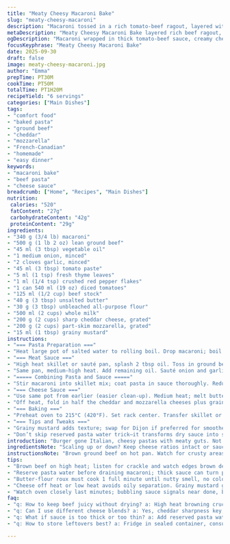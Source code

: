 ```yaml
---
title: "Meaty Cheesy Macaroni Bake"
slug: "meaty-cheesy-macaroni"
description: "Macaroni tossed in a rich tomato-beef ragout, layered with creamy cheese sauce and browned mozzarella cheddar crust. Beef browned just right, sauce thickened not too thin or pasty, cheesy top melted and bubbly. Uses fresh thyme and a pinch of chili flakes for subtle punch. Oven finished to golden glory, broiling optional for that extra crust. Swapped Dijon mustard for grainy for texture and tang. Water reserved from pasta to loosen sauce if thickens too much. Fat content balanced with lean ground beef and moderate butter. No eggs, no nuts—simple, hearty, and gratifying."
metaDescription: "Meaty Cheesy Macaroni Bake layered rich beef ragout, creamy cheese sauce, browned mozzarella cheddar crust. Savory thyme and chili flakes, baked golden brown."
ogDescription: "Macaroni wrapped in thick tomato-beef sauce, creamy cheese, and crispy browned crust. Thyme, chili flicker, grainy mustard tang. Oven-baked comfort food."
focusKeyphrase: "Meaty Cheesy Macaroni Bake"
date: 2025-09-30
draft: false
image: meaty-cheesy-macaroni.jpg
author: "Emma"
prepTime: PT30M
cookTime: PT50M
totalTime: PT1H20M
recipeYield: "6 servings"
categories: ["Main Dishes"]
tags:
- "comfort food"
- "baked pasta"
- "ground beef"
- "cheddar"
- "mozzarella"
- "French-Canadian"
- "homemade"
- "easy dinner"
keywords:
- "macaroni bake"
- "beef pasta"
- "cheese sauce"
breadcrumb: ["Home", "Recipes", "Main Dishes"]
nutrition: 
 calories: "520"
 fatContent: "27g"
 carbohydrateContent: "42g"
 proteinContent: "29g"
ingredients:
- "340 g (3/4 lb) macaroni"
- "500 g (1 lb 2 oz) lean ground beef"
- "45 ml (3 tbsp) vegetable oil"
- "1 medium onion, minced"
- "2 cloves garlic, minced"
- "45 ml (3 tbsp) tomato paste"
- "5 ml (1 tsp) fresh thyme leaves"
- "1 ml (1/4 tsp) crushed red pepper flakes"
- "1 can 540 ml (19 oz) diced tomatoes"
- "125 ml (1/2 cup) beef stock"
- "40 g (3 tbsp) unsalted butter"
- "30 g (3 tbsp) unbleached all-purpose flour"
- "500 ml (2 cups) whole milk"
- "200 g (2 cups) sharp cheddar cheese, grated"
- "200 g (2 cups) part-skim mozzarella, grated"
- "15 ml (1 tbsp) grainy mustard"
instructions:
- "=== Pasta Preparation ==="
- "Heat large pot of salted water to rolling boil. Drop macaroni; boil until just before al dente, usually 7 minutes but depends on brand. A chewy bite; don’t overcook, it will finish in oven. Before draining, scoop out 125 ml (1/2 cup) pasta water—save this magic for thinning sauce if needed. Drain macaroni well; set aside."
- "=== Meat Sauce ==="
- "High heat skillet or sauté pan, splash 2 tbsp oil. Toss in ground beef, break apart with wooden spoon, brown aggressively until crusty bits appear and meat’s deep brown, about 8 minutes. Salt and pepper while cooking; flavor builds here. Pull meat out; set aside in bowl to rest."
- "Same pan, medium-high heat. Add remaining oil. Sauté onion and garlic until soft, translucent, and smelling sweet—about 4 minutes. Toss in tomato paste, thyme, red pepper flakes; stir 1 minute. Tomatoes in with their juice, then beef stock added. Return browned beef to skillet. Simmer uncovered, stirring often until liquid almost evaporated, sauce thick but still moist, roughly 15 minutes."
- "===== Combining Pasta and Sauce ====="
- "Stir macaroni into skillet mix; coat pasta in sauce thoroughly. Reduce heat to medium. Stir continuously for 2-3 minutes to let sauce cling to pasta. Watch texture—too dry, splash reserved pasta water little by little to loosen. Taste and adjust salt and pepper now. Remove from heat."
- "=== Cheese Sauce ==="
- "Use same pot from earlier (easier clean-up). Medium heat; melt butter fully but do not brown. Whisk in flour; cook roux, stirring, for 1 minute until it smells nutty but no color change. Gradually whisk in milk, keep stirring to avoid lumps. Bring to gentle boil; whisk constantly until sauce thickens, about 2 minutes."
- "Off heat, fold in half the cheddar and mozzarella cheeses plus grainy mustard. Salt and pepper. Cheese should melt into smooth, thick sauce. Pour sauce evenly over the macaronis and meat mixture; spread thoroughly. Sprinkle remaining cheddar and mozzarella on top for gratin crust."
- "=== Baking ==="
- "Preheat oven to 215°C (420°F). Set rack center. Transfer skillet or put mixture into shallow baking dish. Bake 12-15 minutes until sauce bubbles aggressively and top is golden brown. If surface not browned enough, switch to broil for 2-3 minutes—watch carefully to avoid burning. Let rest 5 minutes before serving to settle flavors and thicken further."
- "=== Tips and Tweaks ==="
- "Grainy mustard adds texture; swap for Dijon if preferred for smoother taste. Mozzarella balanced part-skim for melt without greasy mess. Lean beef controls grease; pork or turkey are valid but adjust seasoning. Sauce thickness crucial: liquify with pasta water or reduce more but never paste-like. Baking seals flavor, keeps pasta cozy and moist."
- "Don’t skip reserved pasta water trick—it transforms dry sauce into silky coating. Pan choice matters: oven-proof skillet saves a dish and scrubbing, but baking dish is fine. Stir meat often for browning—not stewing. Using fresh thyme over dried gives vibrant earthy hints. Feel and smell progress; browned bits and tomato aromas key check marks."
introduction: "Burger gone Italian, cheesy pastas with meaty guts. Not just mac and cheese—the beef sings. Pungent thyme, spicy flicker from red pepper in the background. I always keep pasta water nearby, fixes sauce stiffness instantly. Browning beef right turns flavor volume way up; stewing meat results in flat taste. Cheese sauce handles all the glue business, thick but no clumps, thanks to slow, steady whisking. Oven baking with broil accentuates the crust, making it crunchy-cheesy at top and gooey beneath. This isn’t fast food but not complicated either. Real comfort plate — revel in the aroma of fading tomato stew mixed with molten cheddar and mozzarella. No shortcuts missing, just direct heat soul. Grainy mustard? Might sound odd but that little pop wakes the cheese, try it."
ingredientsNote: "Scaling up or down? Keep cheese ratios intact or sauce gets off balance. Whole milk creates luscious sauce; skim or alternative milk won't thicken right—if you must, add an extra tbsp flour to compensate. Ground beef swap? Pork or turkey lean, add umami powder or Worcestershire for depth. Fresh thyme preferred; dried works if you crush it finely beforehand to release oils. Crushed red pepper flakes adjustable by taste—start small if unaccustomed. Grainy mustard adds texture beneath cheese; Dijon for smoother tang. Pasta water—always save at least half a cup. No oil? Butter or bacon grease works, but changes flavor. Onion garlic sauté slow enough to avoid crisp edges yet caramelized aroma ideal; no burnt garlic, never."
instructionsNote: "Brown ground beef on hot pan. Watch for crusty areas; those bits give deep taste. After removing beef, use same pan for onions/garlic—retains flavor bits. Tomato paste sauté activates brightness. Reduce liquids fully to concentrate flavors—don’t rush. Toss pasta in, let sauce thicken as it marries. Cheese sauce roux needs constant whisking to prevent lumps. When boiling milk in roux, don’t turn heat up too fast or curdling risk rises. Add cheese off heat, stir gently to melt smoothly. Grainy mustard incorporates tang and crumbly texture. Spread sauce atop pasta evenly; then sprinkle cheese for even browning. Bake until bubbly; broil close attention. Timing approximate—check visual cues over clock. Rest finishing plate for cohesive flavors and avoid molten burns. Practical tip: measuring and mixing cheeses before hand speeds step. Serve after brief cooldown, else cutting messy."
tips:
- "Brown beef on high heat; listen for crackle and watch edges brown deeply. Brown bits matter, flavor packed. Don’t stir too often, let crust form. Rest meat separately; juices redistribute, keeps beef juicy and tender."
- "Reserve pasta water before draining macaroni; thick sauce can turn pasty fast. Add water bit by bit to loosen sauce. Stops clumpy texture and keeps coating glossy. Pasta water salty, adjust seasoning after adding."
- "Butter-flour roux must cook 1 full minute until nutty smell, no color change. Whisk in milk slowly, no lumps allowed. Heat medium, don’t rush boil or sauce curdles. Whisk constantly; thickens fast near boiling point."
- "Cheese off heat or low heat avoids oily separation. Grainy mustard gives cheese sauce texture and tang; Dijon swap if smooth taste wanted but loses texture. Mix half cheese in sauce, sprinkle rest on top for crust crunch."
- "Watch oven closely last minutes; bubbling sauce signals near done, browning top is visual cue. Broil 2-3 minutes optional but risky; crust forms fast. Rest bake plate for 5 minutes; sauce thickens, flavors meld, easier cutting."
faq:
- "q: How to keep beef juicy without drying? a: High heat browning crucial; crust forms seal. Rest meat separate off heat. Avoid stewing beef or overcrowding pan. Hot pan equals flavor layers, don’t rush browning."
- "q: Can I use different cheese blends? a: Yes, cheddar sharpness key, mozzarella for melt. Swap part with gouda or gruyère if you like. Avoid overly greasy cheeses. Balance textures; melting cheeses bind sauce."
- "q: What if sauce is too thick or too thin? a: Add reserved pasta water gradually if thick. Thin with stock or milk if needed but careful. Over-thick leads to gluey mouthfeel, thin won’t cling. Watch after adding liquids; sauce changes fast."
- "q: How to store leftovers best? a: Fridge in sealed container, consume 2-3 days. Reheat oven or microwave, add splash milk if dry. Freeze in portions okay but cheese crust may lose crispness. Defrost gently for best texture."

---
```

